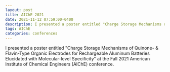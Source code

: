 ```yaml
---
layout: post
title: AIChE 2021
date: 2021-11-12 07:59:00-0400
description: I presented a poster entitled "Charge Storage Mechanisms of Quinone- & Flavin-Type Organic Electrodes for Rechargeable Aluminum Batteries Elucidated with Molecular-level Specificity" at the Fall 2021 American Institute of Chemical Engineers (AIChE) conference.
tags: AIChE
categories: conferences
---
```

I presented a poster entitled "Charge Storage Mechanisms of Quinone- & Flavin-Type Organic Electrodes for Rechargeable Aluminum Batteries Elucidated with Molecular-level Specificity" at the Fall 2021 American Institute of Chemical Engineers (AIChE) conference.
